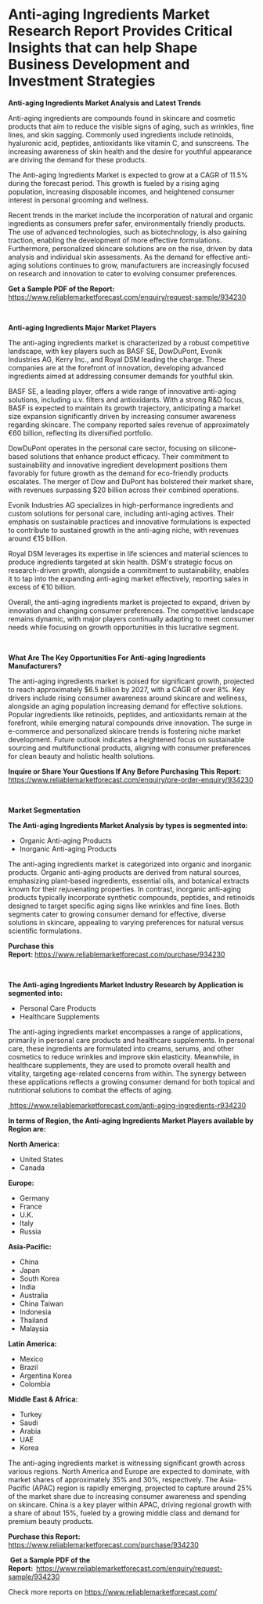 <p><h1>Anti-aging Ingredients Market Research Report Provides Critical Insights that can help Shape Business Development and Investment Strategies</h1></p><p><strong>Anti-aging Ingredients Market Analysis and Latest Trends</strong></p>
<p><p>Anti-aging ingredients are compounds found in skincare and cosmetic products that aim to reduce the visible signs of aging, such as wrinkles, fine lines, and skin sagging. Commonly used ingredients include retinoids, hyaluronic acid, peptides, antioxidants like vitamin C, and sunscreens. The increasing awareness of skin health and the desire for youthful appearance are driving the demand for these products.</p><p>The Anti-aging Ingredients Market is expected to grow at a CAGR of 11.5% during the forecast period. This growth is fueled by a rising aging population, increasing disposable incomes, and heightened consumer interest in personal grooming and wellness. </p><p>Recent trends in the market include the incorporation of natural and organic ingredients as consumers prefer safer, environmentally friendly products. The use of advanced technologies, such as biotechnology, is also gaining traction, enabling the development of more effective formulations. Furthermore, personalized skincare solutions are on the rise, driven by data analysis and individual skin assessments. As the demand for effective anti-aging solutions continues to grow, manufacturers are increasingly focused on research and innovation to cater to evolving consumer preferences.</p></p>
<p><strong>Get a Sample PDF of the Report:&nbsp;</strong> <a href="https://www.reliablemarketforecast.com/enquiry/request-sample/934230?utm_campaign=2299&utm_medium=2&utm_source=Github&utm_content=ia&utm_term=09032025&utm_id=anti-aging-ingredients">https://www.reliablemarketforecast.com/enquiry/request-sample/934230</a></p>
<p>&nbsp;</p>
<p><strong>Anti-aging Ingredients Major Market Players</strong></p>
<p><p>The anti-aging ingredients market is characterized by a robust competitive landscape, with key players such as BASF SE, DowDuPont, Evonik Industries AG, Kerry Inc., and Royal DSM leading the charge. These companies are at the forefront of innovation, developing advanced ingredients aimed at addressing consumer demands for youthful skin.</p><p>BASF SE, a leading player, offers a wide range of innovative anti-aging solutions, including u.v. filters and antioxidants. With a strong R&D focus, BASF is expected to maintain its growth trajectory, anticipating a market size expansion significantly driven by increasing consumer awareness regarding skincare. The company reported sales revenue of approximately €60 billion, reflecting its diversified portfolio. </p><p>DowDuPont operates in the personal care sector, focusing on silicone-based solutions that enhance product efficacy. Their commitment to sustainability and innovative ingredient development positions them favorably for future growth as the demand for eco-friendly products escalates. The merger of Dow and DuPont has bolstered their market share, with revenues surpassing $20 billion across their combined operations.</p><p>Evonik Industries AG specializes in high-performance ingredients and custom solutions for personal care, including anti-aging actives. Their emphasis on sustainable practices and innovative formulations is expected to contribute to sustained growth in the anti-aging niche, with revenues around €15 billion.</p><p>Royal DSM leverages its expertise in life sciences and material sciences to produce ingredients targeted at skin health. DSM's strategic focus on research-driven growth, alongside a commitment to sustainability, enables it to tap into the expanding anti-aging market effectively, reporting sales in excess of €10 billion.</p><p>Overall, the anti-aging ingredients market is projected to expand, driven by innovation and changing consumer preferences. The competitive landscape remains dynamic, with major players continually adapting to meet consumer needs while focusing on growth opportunities in this lucrative segment.</p></p>
<p>&nbsp;</p>
<p><strong>What Are The Key Opportunities For Anti-aging Ingredients Manufacturers?</strong></p>
<p><p>The anti-aging ingredients market is poised for significant growth, projected to reach approximately $6.5 billion by 2027, with a CAGR of over 8%. Key drivers include rising consumer awareness around skincare and wellness, alongside an aging population increasing demand for effective solutions. Popular ingredients like retinoids, peptides, and antioxidants remain at the forefront, while emerging natural compounds drive innovation. The surge in e-commerce and personalized skincare trends is fostering niche market development. Future outlook indicates a heightened focus on sustainable sourcing and multifunctional products, aligning with consumer preferences for clean beauty and holistic health solutions.</p></p>
<p><strong>Inquire or Share Your Questions If Any Before Purchasing This Report:</strong> <a href="https://www.reliablemarketforecast.com/enquiry/pre-order-enquiry/934230?utm_campaign=2299&utm_medium=2&utm_source=Github&utm_content=ia&utm_term=09032025&utm_id=anti-aging-ingredients">https://www.reliablemarketforecast.com/enquiry/pre-order-enquiry/934230</a></p>
<p>&nbsp;</p>
<p><strong>Market Segmentation</strong></p>
<p><strong>The Anti-aging Ingredients Market Analysis by types is segmented into:</strong></p>
<p><ul><li>Organic Anti-aging Products</li><li>Inorganic Anti-aging Products</li></ul></p>
<p><p>The anti-aging ingredients market is categorized into organic and inorganic products. Organic anti-aging products are derived from natural sources, emphasizing plant-based ingredients, essential oils, and botanical extracts known for their rejuvenating properties. In contrast, inorganic anti-aging products typically incorporate synthetic compounds, peptides, and retinoids designed to target specific aging signs like wrinkles and fine lines. Both segments cater to growing consumer demand for effective, diverse solutions in skincare, appealing to varying preferences for natural versus scientific formulations.</p></p>
<p><strong>Purchase this Report:&nbsp;</strong><a href="https://www.reliablemarketforecast.com/purchase/934230?utm_campaign=2299&utm_medium=2&utm_source=Github&utm_content=ia&utm_term=09032025&utm_id=anti-aging-ingredients">https://www.reliablemarketforecast.com/purchase/934230</a></p>
<p>&nbsp;</p>
<p><strong>The Anti-aging Ingredients Market Industry Research by Application is segmented into:</strong></p>
<p><ul><li>Personal Care Products</li><li>Healthcare Supplements</li></ul></p>
<p><p>The anti-aging ingredients market encompasses a range of applications, primarily in personal care products and healthcare supplements. In personal care, these ingredients are formulated into creams, serums, and other cosmetics to reduce wrinkles and improve skin elasticity. Meanwhile, in healthcare supplements, they are used to promote overall health and vitality, targeting age-related concerns from within. The synergy between these applications reflects a growing consumer demand for both topical and nutritional solutions to combat the effects of aging.</p></p>
<p><a href="https://www.reliablemarketforecast.com/anti-aging-ingredients-r934230?utm_campaign=2299&utm_medium=2&utm_source=Github&utm_content=ia&utm_term=09032025&utm_id=anti-aging-ingredients">&nbsp;https://www.reliablemarketforecast.com/anti-aging-ingredients-r934230</a></p>
<p><strong>In terms of Region, the Anti-aging Ingredients Market Players available by Region are:</strong></p>
<p>
    <p> <strong> North America: </strong>
        <ul>
            <li>United States</li>
            <li>Canada</li>
        </ul>
        </p> 
    <p> <strong> Europe: </strong>
        <ul>
            <li>Germany</li>
            <li>France</li>
            <li>U.K.</li>
            <li>Italy</li>
            <li>Russia</li>
        </ul>
        </p> 
    <p> <strong> Asia-Pacific: </strong>
        <ul>
            <li>China</li>
            <li>Japan</li>
            <li>South Korea</li>
            <li>India</li>
            <li>Australia</li>
            <li>China Taiwan</li>
            <li>Indonesia</li>
            <li>Thailand</li>
            <li>Malaysia</li>
        </ul>
        </p> 
    <p> <strong> Latin America: </strong>
        <ul>
            <li>Mexico</li>
            <li>Brazil</li>
            <li>Argentina Korea</li>
            <li>Colombia</li>
        </ul>
        </p> 
    <p> <strong> Middle East & Africa: </strong>
        <ul>
            <li>Turkey</li>
            <li>Saudi</li>
            <li>Arabia</li>
            <li>UAE</li>
            <li>Korea</li>
        </ul>
    </p>
    </p>
<p><p>The anti-aging ingredients market is witnessing significant growth across various regions. North America and Europe are expected to dominate, with market shares of approximately 35% and 30%, respectively. The Asia-Pacific (APAC) region is rapidly emerging, projected to capture around 25% of the market share due to increasing consumer awareness and spending on skincare. China is a key player within APAC, driving regional growth with a share of about 15%, fueled by a growing middle class and demand for premium beauty products.</p></p>
<p><strong>Purchase this Report: </strong><a href="https://www.reliablemarketforecast.com/purchase/934230?utm_campaign=2299&utm_medium=2&utm_source=Github&utm_content=ia&utm_term=09032025&utm_id=anti-aging-ingredients">https://www.reliablemarketforecast.com/purchase/934230</a></p>
<p>&nbsp;<strong>Get a Sample PDF of the Report:&nbsp;&nbsp;</strong><a href="https://www.reliablemarketforecast.com/enquiry/request-sample/934230?utm_campaign=2299&utm_medium=2&utm_source=Github&utm_content=ia&utm_term=09032025&utm_id=anti-aging-ingredients">https://www.reliablemarketforecast.com/enquiry/request-sample/934230</a></p>
<p><strong></strong></p>
<p>Check more reports on <a href="https://www.reliablemarketforecast.com/?utm_campaign=2299&utm_medium=2&utm_source=Github&utm_content=ia&utm_term=09032025&utm_id=anti-aging-ingredients">https://www.reliablemarketforecast.com/</a></p>